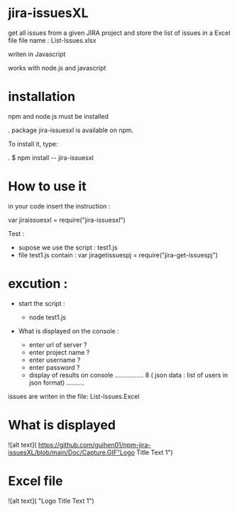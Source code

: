  
# jira-issuesXL

get all issues from a given JIRA project and store the list of issues in a Excel file 
file name : List-Issues.xlsx

writen in Javascript

works with node.js and javascript

# installation

npm and node.js must be installed

 . package jira-issuesxl is available on npm. 
 
 To install it, type:
 
. $ npm install -- jira-issuesxl

# How to use it

in your code insert the instruction : 

var jiraissuesxl = require("jira-issuesxl")

Test : 
* supose we use the script : test1.js 
* file test1.js contain : var jiragetissuespj = require("jira-get-issuespj")

# excution : 
* start the script :
  * node test1.js

* What is displayed on the console  : 
  * enter url of server ?
  * enter project name ? 
  * enter username ?
  * enter password ? 
  * display of results on console  ................
    8 ( json data : list of users in json format) ..........

issues are writen in the file:  List-Issues.Excel


# What is displayed

![alt text]( https://github.com/guihen01/npm-jira-issuesXL/blob/main/Doc/Capture.GIF"Logo Title Text 1")

#  Excel file 

![alt text]( "Logo Title Text 1")


